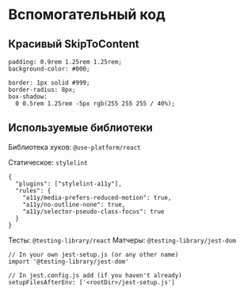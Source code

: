 # Вспомогательный код

## Красивый SkipToContent
```(css)
padding: 0.9rem 1.25rem 1.25rem;
background-color: #000;

border: 1px solid #999;
border-radius: 8px;
box-shadow:
  0 0.5rem 1.25rem -5px rgb(255 255 255 / 40%);
```

## Используемые библиотеки
Библиотека хуков: `@use-platform/react`

Статическое: `stylelint`
```
{
  "plugins": ["stylelint-a11y"],
  "rules": {
    "a11y/media-prefers-reduced-motion": true,
    "a11y/no-outline-none": true,
    "a11y/selector-pseudo-class-focus": true
  }
}
```

Тесты: `@testing-library/react`
Матчеры: `@testing-library/jest-dom`
```(js)
// In your own jest-setup.js (or any other name)
import '@testing-library/jest-dom'

// In jest.config.js add (if you haven't already)
setupFilesAfterEnv: ['<rootDir>/jest-setup.js']
```